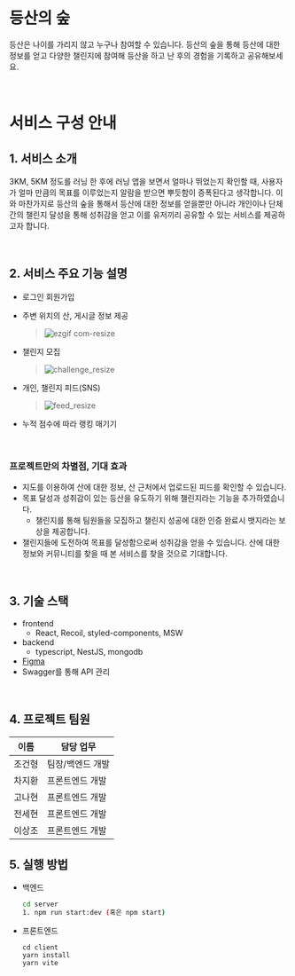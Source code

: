 # 등산의 숲

등산은 나이를 가리지 않고 누구나 참여할 수 있습니다. 등산의 숲을 통해 등산에 대한 정보를 얻고 다양한 챌린지에 참여해 등산을 하고 난 후의 경험을 기록하고 공유해보세요.

<br>

# 서비스 구성 안내

## 1. 서비스 소개

3KM, 5KM 정도를 러닝 한 후에 러닝 앱을 보면서 얼마나 뛰었는지 확인할 때, 사용자가 얼마 만큼의 목표를 이루었는지 알람을 받으면 뿌듯함이 증폭된다고 생각합니다. 이와 마찬가지로 등산의 숲을 통해서 등산에 대한 정보를 얻을뿐만 아니라 개인이나 단체간의 챌린지 달성을 통해 성취감을 얻고 이를 유저끼리 공유할 수 있는 서비스를 제공하고자 합니다.

<br>


## 2. 서비스 주요 기능 설명

  - 로그인 회원가입
    
  - 주변 위치의 산, 게시글 정보 제공
    > ![ezgif com-resize](https://github.com/sohwakhaeng-fe/lotto/assets/86196026/cf7df4b8-ce1b-4852-91c2-4adc50b5eb80)
    
  - 챌린지 모집
    > ![challenge_resize](https://github.com/nahyyun/mountain-forest/assets/86196026/83b0c78b-d52a-48a2-abf9-29e32c5eebf1)

  - 개인, 챌린지 피드(SNS)
    > ![feed_resize](https://github.com/nahyyun/mountain-forest/assets/86196026/1bc8499b-7074-4cce-84a8-cfa6c14794ce)
    
  - 누적 점수에 따라 랭킹 매기기

<br>

### 프로젝트만의 차별점, 기대 효과
  - 지도를 이용하여 산에 대한 정보, 산 근처에서 업로드된 피드를 확인할 수 있습니다.
  - 목표 달성과 성취감이 있는 등산을 유도하기 위해 챌린지라는 기능을 추가하였습니다. <br/>
    - 챌린지를 통해 팀원들을 모집하고 챌린지 성공에 대한 인증 완료시 뱃지라는 보상을 제공합니다.
  - 챌린지들에 도전하여 목표를 달성함으로써 성취감을 얻을 수 있습니다. 산에 대한 정보와 커뮤니티를 찾을 때 본 서비스를 찾을 것으로 기대합니다.

<br>

## 3. 기술 스택

- frontend
  -  React, Recoil, styled-components, MSW
- backend
  - typescript, NestJS, mongodb
- [Figma](https://www.figma.com/file/xvpUMdiw41gSFBUryu36Ac/%EC%82%B0-%ED%8C%80?node-id=0%3A1&t=4uNifl41CdkULnOg-0)
- Swagger를 통해 API 관리

<br>

## 4. 프로젝트 팀원

| 이름   | 담당 업무        |
| ------ | ---------------- |
| 조건형 | 팀장/백엔드 개발 |
| 차지환 | 프론트엔드 개발  |
| 고나현 | 프론트엔드 개발  |
| 전세현 | 프론트엔드 개발  |
| 이상조 | 프론트엔드 개발  |


## 5. 실행 방법

- 백엔드 
  ```bash
  cd server
  1. npm run start:dev (혹은 npm start)
  ```
- 프론트엔드
  ```
  cd client
  yarn install
  yarn vite
  ```

